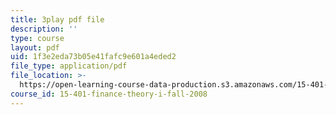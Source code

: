 ```yaml
---
title: 3play pdf file
description: ''
type: course
layout: pdf
uid: 1f3e2eda73b05e41fafc9e601a4eded2
file_type: application/pdf
file_location: >-
  https://open-learning-course-data-production.s3.amazonaws.com/15-401-finance-theory-i-fall-2008/1f3e2eda73b05e41fafc9e601a4eded2_HdHlfiOAJyE.pdf
course_id: 15-401-finance-theory-i-fall-2008
---
```

